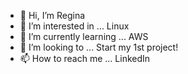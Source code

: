 - 👋 Hi, I’m Regina
- 👀 I’m interested in ... Linux
- 🌱 I’m currently learning ... AWS
- 💞️ I’m looking to ... Start my 1st project!
- 📫 How to reach me ... LinkedIn

<!---
m-regina/m-regina is a ✨ special ✨ repository because its `README.md` (this file) appears on your GitHub profile.
You can click the Preview link to take a look at your changes.
--->
